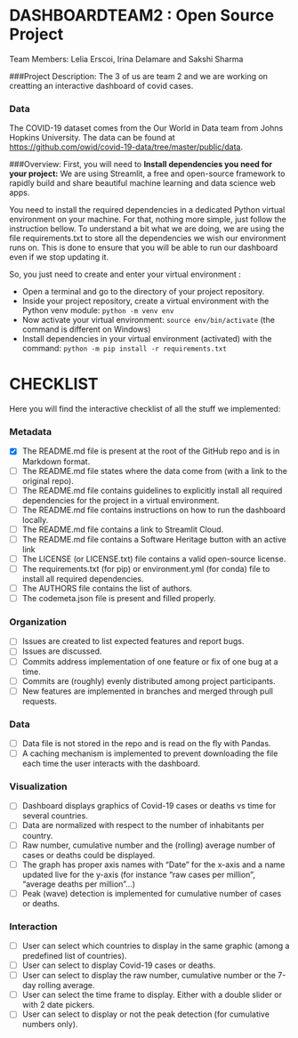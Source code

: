 # DASHBOARDTEAM2 : Open Source Project
Team Members:
Lelia Erscoi, Irina Delamare and Sakshi Sharma

###Project Description:
The 3 of us are team 2 and we are working on creatting an interactive dashboard of covid cases.

### Data
The COVID-19 dataset comes from the Our World in Data team from Johns Hopkins University. The data can be found at https://github.com/owid/covid-19-data/tree/master/public/data.

###Overview:
First, you will need to **Install dependencies you need for your project:**
We are using Streamlit, a free and open-source framework to rapidly build and share beautiful machine learning and data science web apps. 

You need to install the required dependencies in a dedicated Python virtual environment on your machine. For that, nothing more simple, just follow the instruction bellow.
To understand a bit what we are doing, we are using the file requirements.txt to store all the dependencies we wish our environment runs on. This is done to ensure that you will be able to run our dashboard even if we stop updating it.

So, you just need to create and enter your virtual environment :
- Open a terminal and go to the directory of your project repository.
- Inside your project repository, create a virtual environment with the Python venv module:
``` python -m venv env ```
- Now activate your virtual environment:
```source env/bin/activate```
(the command is different on Windows)
- Install dependencies in your virtual environment (activated) with the command:
```python -m pip install -r requirements.txt```




# CHECKLIST

Here you will find the interactive checklist of all the stuff we implemented:

### Metadata
- [x] The README.md file is present at the root of the GitHub repo and is in Markdown format.
- [ ] The README.md file states where the data come from (with a link to the original repo).
- [ ] The README.md file contains guidelines to explicitly install all required dependencies for the project in a virtual environment.
- [ ] The README.md file contains instructions on how to run the dashboard locally.
- [ ] The README.md file contains a link to Streamlit Cloud.
- [ ] The README.md file contains a Software Heritage button with an active link
- [ ] The LICENSE (or LICENSE.txt) file contains a valid open-source license.
- [ ] The requirements.txt (for pip) or environment.yml (for conda) file to install all required dependencies.
- [ ] The AUTHORS file contains the list of authors.
- [ ] The codemeta.json file is present and filled properly.

### Organization
- [ ] Issues are created to list expected features and report bugs.
- [ ] Issues are discussed.
- [ ] Commits address implementation of one feature or fix of one bug at a time.
- [ ] Commits are (roughly) evenly distributed among project participants.
- [ ] New features are implemented in branches and merged through pull requests.

### Data
- [ ] Data file is not stored in the repo and is read on the fly with Pandas.
- [ ] A caching mechanism is implemented to prevent downloading the file each time the user interacts with the dashboard.

### Visualization
- [ ] Dashboard displays graphics of Covid-19 cases or deaths vs time for several countries.
- [ ] Data are normalized with respect to the number of inhabitants per country.
- [ ] Raw number, cumulative number and the (rolling) average number of cases or deaths could be displayed.
- [ ] The graph has proper axis names with “Date” for the x-axis and a name updated live for the y-axis (for instance “raw cases per million”, “average deaths per million”...) 
- [ ] Peak (wave) detection is implemented for cumulative number of cases or deaths.

### Interaction
- [ ] User can select which countries to display in the same graphic (among a predefined list of countries).
- [ ] User can select to display Covid-19 cases or deaths.
- [ ] User can select to display the raw number, cumulative number or the 7-day rolling average.
- [ ] User can select the time frame to display. Either with a double slider or with 2 date pickers.
- [ ] User can select to display or not the peak detection (for cumulative numbers only).
